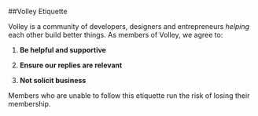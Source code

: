 ##Volley Etiquette 

Volley is a community of developers, designers and entrepreneurs *helping* each other build better things. As members of Volley, we agree to: 

1. **Be helpful and supportive**

2. **Ensure our replies are relevant**

3. **Not solicit business**

Members who are unable to follow this etiquette run the risk of losing their membership.  

